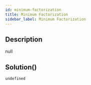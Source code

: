 ```yaml
---
id: minimum-factorization
title: Minimum Factorization
sidebar_label: Minimum Factorization
---
```

## Description
<div class="description">
null
</div>

## Solution()
```
undefined
```